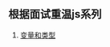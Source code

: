 ## 根据面试重温js系列
1. [变量和类型](https://github.com/Jasonwang911/javascript/tree/master/%E5%8F%98%E9%87%8F%E5%92%8C%E7%B1%BB%E5%9E%8B)